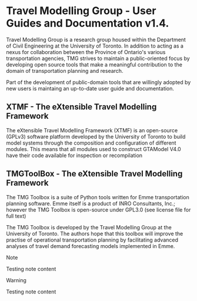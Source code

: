 # **Travel Modelling Group** - User Guides and Documentation v1.4.

Travel Modelling Group is a research group housed within the Department of Civil Engineering at the University of Toronto. In addition to acting as a nexus for collaboration between the Province of Ontario's various transportation agencies, TMG strives to maintain a public-oriented focus by developing open source tools that make a meaningful contribution to the domain of transportation planning and research. 

Part of the development of public-domain tools that are willingly adopted by new users is maintaing an up-to-date user guide and documentation. 

## **XTMF** - The eXtensible Travel Modelling Framework

The eXtensible Travel Modelling Framework (XTMF) is an open-source (GPLv3) software platform developed by the University of Toronto to build model systems through the composition and configuration of different modules. This means that all modules used to construct GTAModel V4.0 have their code available for inspection or recompilation

## **TMGToolBox** - The eXtensible Travel Modelling Framework

The TMG Toolbox is a suite of Python tools written for Emme transportation planning software. Emme itself is a product of INRO Consultants, Inc.; however the TMG Toolbox is open-source under GPL3.0 (see license file for full text)

The TMG Toolbox is developed by the Travel Modelling Group at the University of Toronto. The authors hope that this toolbox will improve the practise of operational transportation planning by facilitating advanced analyses of travel demand forecasting models implemented in Emme.

> [!NOTE]
> Testing note content

> [!WARNING]
> Testing note content
